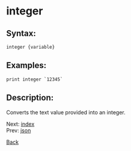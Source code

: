 # integer

## Syntax:
`integer {variable}`

## Examples:
``print integer `12345` ``

## Description:
Converts the text value provided into an integer.

Next: [index](index.md)  
Prev: [json](json.md)

[Back](../../README.md)
